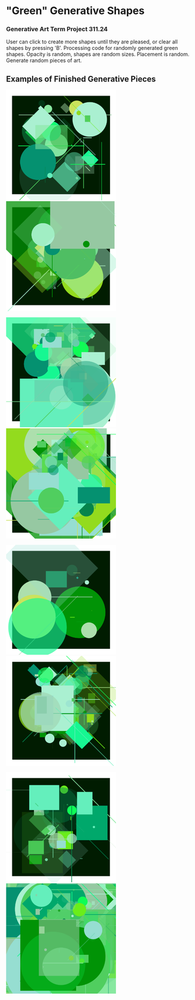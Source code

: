 # "Green" Generative Shapes
### Generative Art Term Project 311.24 
User can click to create more shapes until they are pleased, or clear all shapes by pressing 'B'.
Processing code for randomly generated green shapes.
Opacity is random, shapes are random sizes. Placement is random. Generate random pieces of art.


## Examples of Finished Generative Pieces
<p float="left">
<img src = "ExampleScreenshots/green ex1.PNG" alt="Example 1" width = "300" />  
<img src = "ExampleScreenshots/green ex7.PNG" alt="Example 2" width = "300" />  
</p>
<p float="left">
<img src = "ExampleScreenshots/green ex2.PNG" alt="Example 3" width = "300" />  
<img src = "ExampleScreenshots/green ex6.PNG" alt="Example 4" width = "300" />  
</p>
<p float="left">
<img src = "ExampleScreenshots/green ex3.PNG" alt="Example 5" width = "300" />  
<img src = "ExampleScreenshots/green ex4.PNG" alt="Example 6" width = "300" />  
</p>
<p float="left">
<img src = "ExampleScreenshots/green ex8.PNG" alt="Example 7" width = "300" /> 
<img src = "ExampleScreenshots/green ex5.PNG" alt="Example 8" width = "300" />  
</p>
